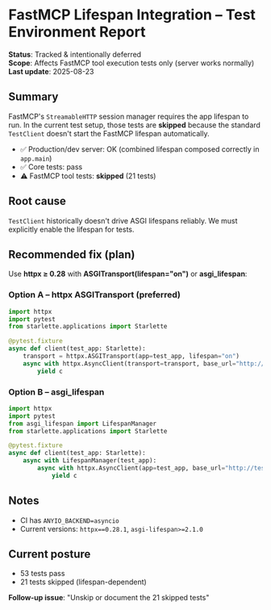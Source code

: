 # FastMCP Lifespan Integration – Test Environment Report

**Status**: Tracked & intentionally deferred  
**Scope**: Affects FastMCP tool execution tests only (server works normally)  
**Last update**: 2025-08-23

## Summary

FastMCP's `StreamableHTTP` session manager requires the app lifespan to run. In the current test setup, those tests are **skipped** because the standard `TestClient` doesn't start the FastMCP lifespan automatically.

- ✅ Production/dev server: OK (combined lifespan composed correctly in `app.main`)
- ✅ Core tests: pass
- ⚠️ FastMCP tool tests: **skipped** (21 tests)

## Root cause

`TestClient` historically doesn't drive ASGI lifespans reliably. We must explicitly enable the lifespan for tests.

## Recommended fix (plan)

Use **httpx ≥ 0.28** with **ASGITransport(lifespan="on")** or **asgi_lifespan**:

### Option A – httpx ASGITransport (preferred)

```python
import httpx
import pytest
from starlette.applications import Starlette

@pytest.fixture
async def client(test_app: Starlette):
    transport = httpx.ASGITransport(app=test_app, lifespan="on")
    async with httpx.AsyncClient(transport=transport, base_url="http://test") as c:
        yield c
```

### Option B – asgi_lifespan

```python
import httpx
import pytest
from asgi_lifespan import LifespanManager
from starlette.applications import Starlette

@pytest.fixture
async def client(test_app: Starlette):
    async with LifespanManager(test_app):
        async with httpx.AsyncClient(app=test_app, base_url="http://test") as c:
            yield c
```

## Notes

- CI has `ANYIO_BACKEND=asyncio`
- Current versions: `httpx==0.28.1`, `asgi-lifespan>=2.1.0`

## Current posture

- 53 tests pass
- 21 tests skipped (lifespan-dependent)

**Follow-up issue**: "Unskip or document the 21 skipped tests"
